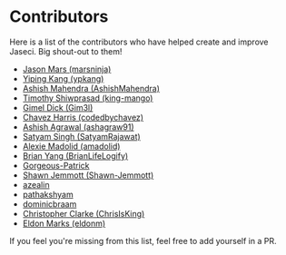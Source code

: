 # Contributors

Here is a list of the contributors who have helped create and improve Jaseci. Big shout-out to them!

* [Jason Mars (marsninja)](https://github.com/marsninja)
* [Yiping Kang (ypkang)](https://github.com/ypkang)
* [Ashish Mahendra (AshishMahendra)](https://github.com/AshishMahendra)
* [Timothy Shiwprasad (king-mango)](https://github.com/king-mango)
* [Gimel Dick (Gim3l)](https://github.com/Gim3l)
* [Chavez Harris (codedbychavez)](https://github.com/codedbychavez)
* [Ashish Agrawal (ashagraw91)](https://github.com/ashagraw91)
* [Satyam Singh (SatyamRajawat)](https://github.com/SatyamRajawat)
* [Alexie Madolid (amadolid)](https://github.com/amadolid)
* [Brian Yang (BrianLifeLogify)](https://github.com/BrianLifeLogify)
* [Gorgeous-Patrick](https://github.com/Gorgeous-Patrick)
* [Shawn Jemmott (Shawn-Jemmott)](https://github.com/Shawn-Jemmott)
* [azealin](https://github.com/azealin)
* [pathakshyam](https://github.com/pathakshyam)
* [dominicbraam](https://github.com/dominicbraam)
* [Christopher Clarke (ChrisIsKing)](https://github.com/ChrisIsKing)
* [Eldon Marks (eldonm)](https://github.com/eldonm)

If you feel you're missing from this list, feel free to add yourself in a PR.